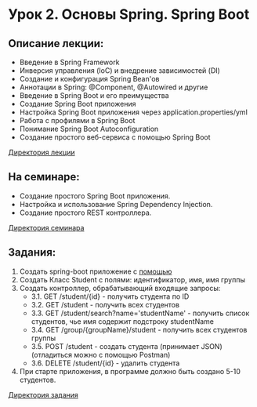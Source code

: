 # Урок 2. Основы Spring. Spring Boot

## Описание лекции:

- Введение в Spring Framework
- Инверсия управления (IoC) и внедрение зависимостей (DI)
- Создание и конфигурация Spring Bean'ов
- Аннотации в Spring: @Component, @Autowired и другие
- Введение в Spring Boot и его преимущества
- Создание Spring Boot приложения
- Настройка Spring Boot приложения через application.properties/yml
- Работа с профилями в Spring Boot
- Понимание Spring Boot Autoconfiguration
- Создание простого веб-сервиса с помощью Spring Boot

[Директория лекции](https://github.com/MikhailAkulov/Spring_Framework/tree/main/Examples/Example_2/Lecture/)

## На семинаре:

- Создание простого Spring Boot приложения.
- Настройка и использование Spring Dependency Injection.
- Создание простого REST контроллера.

[Директория семинара](https://github.com/MikhailAkulov/Spring_Framework/tree/main/Examples/Example_2/Seminar)

## Задания:

1. Создать spring-boot приложение с [помощью](https://start.spring.io/)
2. Создать Класс Student c полями: идентификатор, имя, имя группы
3. Создать контроллер, обрабатывающий входящие запросы:
   * 3.1. GET /student/{id} - получить студента по ID
   * 3.2. GET /student - получить всех студентов
   * 3.3. GET /student/search?name='studentName' - получить список студентов, чье имя содержит подстроку studentName
   * 3.4. GET /group/{groupName}/student - получить всех студентов группы
   * 3.5. POST /student - создать студента (принимает JSON) (отладиться можно с помощью Postman)
   * 3.6. DELETE /student/{id} - удалить студента
4. При старте приложения, в программе должно быть создано 5-10 студентов.

[Директория задания](https://github.com/MikhailAkulov/Spring_Framework/tree/main/Examples/Example_2/Tasks)